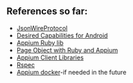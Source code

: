 ## References so far:

* [JsonWireProtocol](https://github.com/SeleniumHQ/selenium/wiki/JsonWireProtocol)
* [Desired Capabilities for
  Android](https://nishantverma.gitbooks.io/appium-for-android/desired_capabilities_for_android.html)
* [Appium Ruby
  lib](https://github.com/appium/ruby_lib/blob/master/docs/android_docs.md)
* [Page Object with Ruby and
  Appium](https://medium.com/@kevinmarkvi/implementing-page-objects-with-ruby-and-appium-eced1a598c5e)
* [Appium Client
  Libraries](https://appium.readthedocs.io/en/stable/en/writing-running-appium/appium-bindings/#current-activity)
* [Rspec](https://www.relishapp.com/rspec/rspec-expectations/docs/built-in-matchers)
* [Appium docker](https://github.com/vbanthia/appium-docker-demo)-if needed in
  the future 
